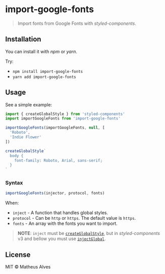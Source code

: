 # import-google-fonts

> Import fonts from Google Fonts with *styled-components*.

## Installation

You can install it with *npm* or *yarn*.

Try:

- `npm install import-google-fonts`
- `yarn add import-google-fonts`

## Usage

See a simple example:

```javascript
import { createGlobalStyle } from 'styled-components'
import importGoogleFonts from 'import-google-fonts'

importGoogleFonts(importGoogleFonts, null, [
  'Roboto',
  'Indie Flower'
])

createGlobalStyle`
  body {
    font-family: Roboto, Arial, sans-serif;
  }
`
```

### Syntax

```javascript
importGoogleFonts(injector, protocol, fonts)
```

When:

* `inject` - A function that handles global styles.
* `protocol` - Can be `http` or `https`. The default value is `https`.
* `fonts` - An array with the fonts you want to import.

> **NOTE**: `inject` must be [`createGlobalStyle`](https://www.styled-components.com/docs/api#createglobalstyle), but in *styled-components* v3 and bellow you must use [`injectGlobal`](https://www.styled-components.com/docs/api#deprecated-injectglobal).

## License

MIT &copy; Matheus Alves